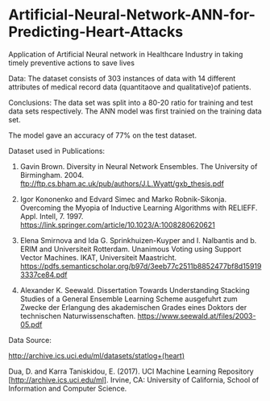 # Artificial-Neural-Network-ANN-for-Predicting-Heart-Attacks
Application of Artificial Neural network in Healthcare Industry in taking timely preventive actions to save lives

Data: The dataset consists of 303 instances of data with 14 different attributes of medical record data (quantitaove and qualitative)of patients.

Conclusions: The data set was split into a 80-20 ratio for training and test data sets respectively. The ANN model was first trainied on the training data set. 

The model gave an accuracy of 77%  on the test dataset.

Dataset used in Publications:

1. Gavin Brown. Diversity in Neural Network Ensembles. The University of Birmingham. 2004. ftp://ftp.cs.bham.ac.uk/pub/authors/J.L.Wyatt/gxb_thesis.pdf

2. Igor Kononenko and Edvard Simec and Marko Robnik-Sikonja. Overcoming the Myopia of Inductive Learning Algorithms with RELIEFF. Appl. Intell, 7. 1997. 
https://link.springer.com/article/10.1023/A:1008280620621

3. Elena Smirnova and Ida G. Sprinkhuizen-Kuyper and I. Nalbantis and b. ERIM and Universiteit Rotterdam. Unanimous Voting using Support Vector Machines. IKAT, Universiteit Maastricht.
https://pdfs.semanticscholar.org/b97d/3eeb77c2511b8852477bf8d159193337ce84.pdf

4. Alexander K. Seewald. Dissertation Towards Understanding Stacking Studies of a General Ensemble Learning Scheme ausgefuhrt zum Zwecke der Erlangung des akademischen Grades eines Doktors der technischen Naturwissenschaften.
https://www.seewald.at/files/2003-05.pdf


Data Source:

http://archive.ics.uci.edu/ml/datasets/statlog+(heart)

Dua, D. and Karra Taniskidou, E. (2017). UCI Machine Learning Repository [http://archive.ics.uci.edu/ml]. Irvine, CA: University of California, School of Information and Computer Science.
